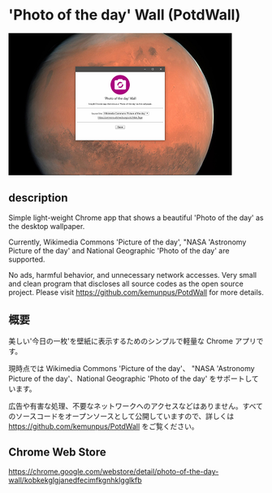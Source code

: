 ﻿# 'Photo of the day' Wall (PotdWall)

![top-page](https://raw.githubusercontent.com/kemunpus/PotdWall/master/store/promotion-440x280.png)

## description

Simple light-weight Chrome app that shows a beautiful 'Photo of the day' as the desktop wallpaper.

Currently, Wikimedia Commons 'Picture of the day', "NASA 'Astronomy Picture of the day' and National Geographic 'Photo of the day' are supported.

No ads, harmful behavior, and unnecessary network accesses. Very small and clean program that discloses all source codes as the open source project. Please visit <https://github.com/kemunpus/PotdWall> for more details.

## 概要

美しい'今日の一枚'を壁紙に表示するためのシンプルで軽量な Chrome アプリです。

現時点では Wikimedia Commons 'Picture of the day'、 "NASA 'Astronomy Picture of the day'、National Geographic 'Photo of the day' をサポートしています。

広告や有害な処理、不要なネットワークへのアクセスなどはありません。すべてのソースコードをオープンソースとして公開していますので、詳しくは <https://github.com/kemunpus/PotdWall> をご覧ください。

## Chrome Web Store

<https://chrome.google.com/webstore/detail/photo-of-the-day-wall/kobkekglgjanedfecimfkgnhklgglkfb>
